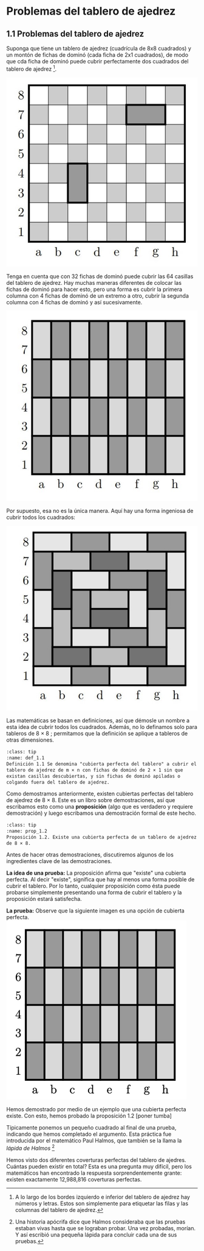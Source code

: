 # Problemas del tablero de ajedrez

## 1.1 Problemas del tablero de ajedrez
Suponga que tiene un tablero de ajedrez (cuadrícula de 8x8 cuadrados) y un montón de fichas de dominó (cada ficha de 2x1 cuadrados), de modo que cda ficha de dominó puede cubrir perfectamente dos cuadrados del tablero de ajedrez [^nota1]. 

![tablero ajedrez 01](img/01_fig.jpg)

Tenga en cuenta que con 32 fichas de dominó puede cubrir las 64 casillas del tablero de ajedrez. Hay muchas 
maneras diferentes de colocar las fichas de dominó para hacer esto, pero una forma es cubrir la primera columna con 4 fichas de dominó de un extremo a otro, cubrir la segunda columna con 4 fichas de dominó y así sucesivamente.

![tablero ajedrez 02](img/02_fig.jpg)

Por supuesto, esa no es la única manera. Aquí hay una forma ingeniosa de cubrir todos los cuadrados:

![tablero ajedrez 03](img/03_fig.jpg)

Las matemáticas se basan en definiciones, así que démosle un nombre a esta idea de cubrir todos 
los cuadrados. Además, no lo definamos solo para tableros de 8 × 8 ; permitamos que la definición se 
aplique a tableros de otras dimensiones.


`````{admonition} Definición 1.1
:class: tip
:name: def_1.1
Definición 1.1 Se denomina "cubierta perfecta del tablero" a cubrir el tablero de ajedrez de m × n con fichas de dominó de 2 × 1 sin que existan casillas descubiertas, y sin fichas de dominó apiladas o colgando fuera del tablero de ajedrez.
`````

Como demostramos anteriormente, existen cubiertas perfectas del tablero de ajedrez de 8 × 8. Este es un libro sobre demostraciones, así que escribamos esto como una **proposición** (algo que es verdadero y requiere demostración) y luego escribamos una demostración formal de este hecho.


`````{admonition} Proposición 1.2
:class: tip
:name: prop_1.2
Proposición 1.2. Existe una cubierta perfecta de un tablero de ajedrez de 8 × 8.
`````
Antes de hacer otras demostraciones, discutiremos algunos de los ingredientes clave de las demostraciones. 

**La idea de una prueba:** La proposición afirma que "existe" una cubierta perfecta. Al decir "existe", significa que hay al menos una forma posible de cubrir el tablero. Por lo tanto, cualquier proposición como ésta puede probarse simplemente presentando una forma de cubrir el tablero y la proposición estará satisfecha.

**La prueba:** Observe que la siguiente imagen es una opción de cubierta perfecta. 
![tablero ajedrez 04](img/04_fig.png)

Hemos demostrado por medio de un ejemplo que una cubierta perfecta existe. Con esto, hemos probado la proposición 1.2 [poner tumba]


Típicamente ponemos un pequeño cuadrado al final de una prueba, indicando que hemos completado el argumento. Esta práctica fue introducida por el matemático Paul Halmos, que también se la llama la *lápida de Halmos* [^nota2]

Hemos visto dos diferentes coverturas perfectas del tablero de ajedres. Cuántas pueden existir en total? Esta es una pregunta muy difícil, pero los matemáticos han encontrado la respuesta sorprendentemente grante: existen exactamente 12,988,816 coverturas perfectas. 







[^nota1]:  A lo largo de los bordes izquierdo e inferior del tablero de ajedrez hay números y letras. Estos son simplemente para etiquetar las filas y las columnas del tablero de ajedrez.

[^nota2]: Una historia apócrifa dice que Halmos consideraba que las pruebas estaban vivas hasta que se lograban probar. Una vez probadas, morían. Y así escribió una pequeña lápida para concluir cada una de sus pruebas. 